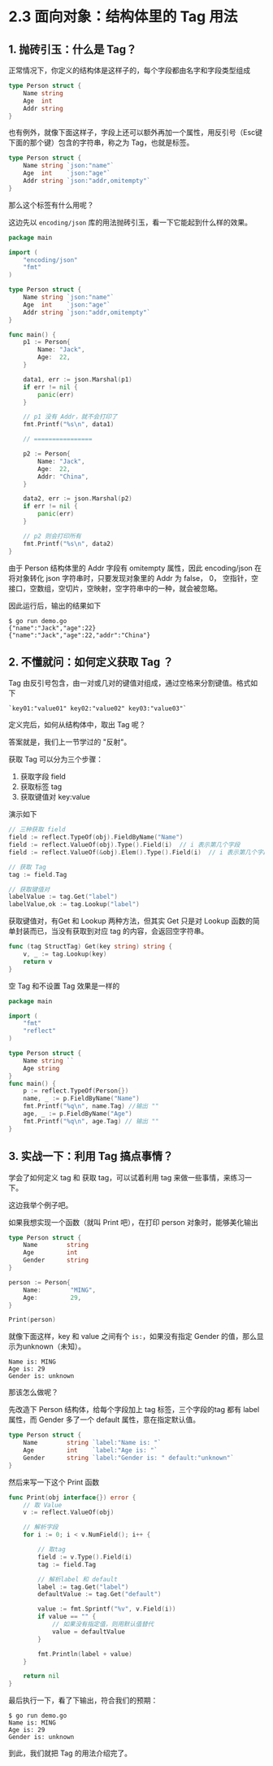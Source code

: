 # 2.3 面向对象：结构体里的 Tag 用法



## 1. 抛砖引玉：什么是 Tag？

正常情况下，你定义的结构体是这样子的，每个字段都由名字和字段类型组成

```go
type Person struct {
    Name string 
    Age  int   
    Addr string
}
```

也有例外，就像下面这样子，字段上还可以额外再加一个属性，用反引号（Esc键下面的那个键）包含的字符串，称之为 Tag，也就是标签。

```go
type Person struct {
    Name string `json:"name"`
    Age  int    `json:"age"`
    Addr string `json:"addr,omitempty"`
}
```

那么这个标签有什么用呢？

这边先以 `encoding/json` 库的用法抛砖引玉，看一下它能起到什么样的效果。

```go
package main

import (
	"encoding/json"
	"fmt"
)

type Person struct {
	Name string `json:"name"`
	Age  int    `json:"age"`
	Addr string `json:"addr,omitempty"`
}

func main() {
	p1 := Person{
		Name: "Jack",
		Age:  22,
	}

	data1, err := json.Marshal(p1)
	if err != nil {
		panic(err)
	}

	// p1 没有 Addr，就不会打印了
	fmt.Printf("%s\n", data1)

	// ================

	p2 := Person{
		Name: "Jack",
		Age:  22,
		Addr: "China",
	}

	data2, err := json.Marshal(p2)
	if err != nil {
		panic(err)
	}

	// p2 则会打印所有
	fmt.Printf("%s\n", data2)
}
```

由于 Person 结构体里的 Addr 字段有 omitempty 属性，因此 encoding/json 在将对象转化 json 字符串时，只要发现对象里的 Addr 为  false， 0， 空指针，空接口，空数组，空切片，空映射，空字符串中的一种，就会被忽略。

因此运行后，输出的结果如下

```shell
$ go run demo.go 
{"name":"Jack","age":22}
{"name":"Jack","age":22,"addr":"China"}
```

## 2. 不懂就问：如何定义获取 Tag ？

Tag 由反引号包含，由一对或几对的键值对组成，通过空格来分割键值。格式如下


```
`key01:"value01" key02:"value02" key03:"value03"`
```

定义完后，如何从结构体中，取出 Tag 呢？

答案就是，我们上一节学过的 "反射"。

获取 Tag 可以分为三个步骤：

1. 获取字段 field
2. 获取标签 tag
3. 获取键值对 key:value

演示如下

```go
// 三种获取 field
field := reflect.TypeOf(obj).FieldByName("Name")
field := reflect.ValueOf(obj).Type().Field(i)  // i 表示第几个字段
field := reflect.ValueOf(&obj).Elem().Type().Field(i)  // i 表示第几个字段

// 获取 Tag
tag := field.Tag 

// 获取键值对
labelValue := tag.Get("label")
labelValue,ok := tag.Lookup("label")
```

 获取键值对，有Get 和 Lookup 两种方法，但其实 Get 只是对 Lookup 函数的简单封装而已，当没有获取到对应 tag 的内容，会返回空字符串。

```go
func (tag StructTag) Get(key string) string {
    v, _ := tag.Lookup(key)
    return v
}
```

空 Tag 和不设置 Tag 效果是一样的

```go
package main

import (
	"fmt"
	"reflect"
)

type Person struct {
	Name string ``
	Age string
}
func main() {
	p := reflect.TypeOf(Person{})
	name, _ := p.FieldByName("Name")
	fmt.Printf("%q\n", name.Tag) //输出 ""
	age, _ := p.FieldByName("Age")
	fmt.Printf("%q\n", age.Tag) // 输出 ""
}
```



## 3. 实战一下：利用 Tag 搞点事情？

学会了如何定义 tag 和 获取 tag，可以试着利用  tag 来做一些事情，来练习一下。

这边我举个例子吧。

如果我想实现一个函数（就叫 Print 吧），在打印 person 对象时，能够美化输出

```go
type Person struct {
	Name        string 
	Age         int    
	Gender      string
}

person := Person{
    Name:        "MING",
    Age:         29,
}

Print(person)
```

就像下面这样，key 和 value 之间有个 `is:`，如果没有指定 Gender 的值，那么显示为unknown（未知）。

```shell
Name is: MING
Age is: 29
Gender is: unknown
```

那该怎么做呢？

先改造下 Person 结构体，给每个字段加上 tag 标签，三个字段的tag 都有 label 属性，而 Gender 多了一个 default 属性，意在指定默认值。

```go
type Person struct {
	Name        string `label:"Name is: "`
	Age         int    `label:"Age is: "`
	Gender      string `label:"Gender is: " default:"unknown"`
}
```

然后来写一下这个  Print 函数

```go
func Print(obj interface{}) error {
	// 取 Value
	v := reflect.ValueOf(obj)

	// 解析字段
	for i := 0; i < v.NumField(); i++ {

		// 取tag
		field := v.Type().Field(i)
		tag := field.Tag

		// 解析label 和 default
		label := tag.Get("label")
		defaultValue := tag.Get("default")

		value := fmt.Sprintf("%v", v.Field(i))
		if value == "" {
			// 如果没有指定值，则用默认值替代
			value = defaultValue
		}

		fmt.Println(label + value)
	}

	return nil
}
```

最后执行一下，看了下输出，符合我们的预期：

```shell
$ go run demo.go 
Name is: MING
Age is: 29
Gender is: unknown
```

到此，我们就把 Tag 的用法介绍完了。

